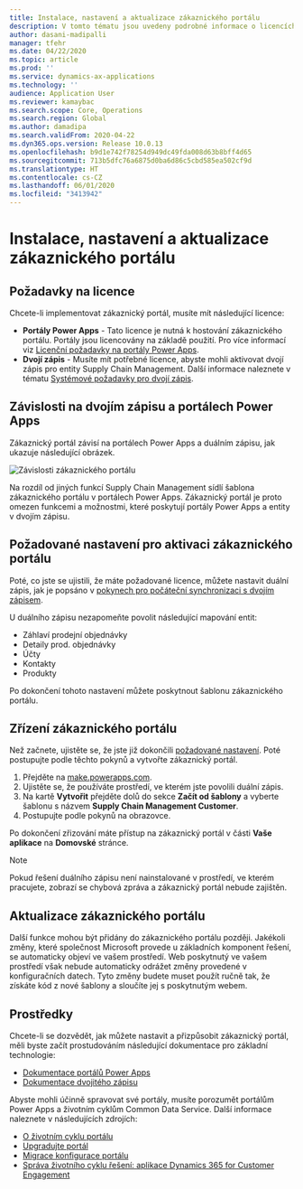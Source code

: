 ```yaml
---
title: Instalace, nastavení a aktualizace zákaznického portálu
description: V tomto tématu jsou uvedeny podrobné informace o licencích a pokyny k nastavení zákaznického portálu.
author: dasani-madipalli
manager: tfehr
ms.date: 04/22/2020
ms.topic: article
ms.prod: ''
ms.service: dynamics-ax-applications
ms.technology: ''
audience: Application User
ms.reviewer: kamaybac
ms.search.scope: Core, Operations
ms.search.region: Global
ms.author: damadipa
ms.search.validFrom: 2020-04-22
ms.dyn365.ops.version: Release 10.0.13
ms.openlocfilehash: b9d1e742f78254d949dc49fda008d63b8bff4d65
ms.sourcegitcommit: 713b5dfc76a6875d0ba6d86c5cbd585ea502cf9d
ms.translationtype: HT
ms.contentlocale: cs-CZ
ms.lasthandoff: 06/01/2020
ms.locfileid: "3413942"
---
```

# <a name="install-set-up-and-update-the-customer-portal"></a>Instalace, nastavení a aktualizace zákaznického portálu

## <a name="licensing-requirements"></a>Požadavky na licence

Chcete-li implementovat zákaznický portál, musíte mít následující licence:

- **Portály Power Apps** - Tato licence je nutná k hostování zákaznického portálu. Portály jsou licencovány na základě použití. Pro více informací viz [Licenční požadavky na portály Power Apps](https://docs.microsoft.com/power-platform/admin/powerapps-flow-licensing-faq#portals).
- **Dvojí zápis** - Musíte mít potřebné licence, abyste mohli aktivovat dvojí zápis pro entity Supply Chain Management. Další informace naleznete v tématu [Systémové požadavky pro dvojí zápis](../../fin-ops-core/dev-itpro/data-entities/dual-write/dual-write-system-req.md).

## <a name="dependencies-on-dual-write-and-power-apps-portals"></a>Závislosti na dvojím zápisu a portálech Power Apps

Zákaznický portál závisí na portálech Power Apps a duálním zápisu, jak ukazuje následující obrázek.

![![Závislosti zákaznického portálu](media/customer-portal-elements.png "Závislosti zákaznického portálu")](media/customer-portal-elements.png "Customer portal dependencies")

Na rozdíl od jiných funkcí Supply Chain Management sídlí šablona zákaznického portálu v portálech Power Apps. Zákaznický portál je proto omezen funkcemi a možnostmi, které poskytují portály Power Apps a entity v dvojím zápisu.

## <a name="required-setup-to-enable-the-customer-portal"></a><a name="required-setup"></a>Požadované nastavení pro aktivaci zákaznického portálu

Poté, co jste se ujistili, že máte požadované licence, můžete nastavit duální zápis, jak je popsáno v [pokynech pro počáteční synchronizaci s dvojím zápisem](../../fin-ops-core/dev-itpro/data-entities/dual-write/initial-sync.md).

U duálního zápisu nezapomeňte povolit následující mapování entit:

- Záhlaví prodejní objednávky
- Detaily prod. objednávky
- Účty
- Kontakty
- Produkty

Po dokončení tohoto nastavení můžete poskytnout šablonu zákaznického portálu.

## <a name="provision-the-customer-portal"></a>Zřízení zákaznického portálu

Než začnete, ujistěte se, že jste již dokončili [požadované nastavení](#required-setup). Poté postupujte podle těchto pokynů a vytvořte zákaznický portál.

1. Přejděte na [make.powerapps.com](https://make.powerapps.com/).
2. Ujistěte se, že používáte prostředí, ve kterém jste povolili duální zápis.
3. Na kartě **Vytvořit** přejděte dolů do sekce **Začít od šablony** a vyberte šablonu s názvem **Supply Chain Management Customer**.
4. Postupujte podle pokynů na obrazovce.

Po dokončení zřizování máte přístup na zákaznický portál v části **Vaše aplikace** na **Domovské** stránce.

> [!NOTE]
> Pokud řešení duálního zápisu není nainstalované v prostředí, ve kterém pracujete, zobrazí se chybová zpráva a zákaznický portál nebude zajištěn.

## <a name="update-the-customer-portal"></a>Aktualizace zákaznického portálu

Další funkce mohou být přidány do zákaznického portálu později. Jakékoli změny, které společnost Microsoft provede u základních komponent řešení, se automaticky objeví ve vašem prostředí. Web poskytnutý ve vašem prostředí však nebude automaticky odrážet změny provedené v konfiguračních datech. Tyto změny budete muset použít ručně tak, že získáte kód z nové šablony a sloučíte jej s poskytnutým webem.

## <a name="resources"></a>Prostředky

Chcete-li se dozvědět, jak můžete nastavit a přizpůsobit zákaznický portál, měli byste začít prostudováním následující dokumentace pro základní technologie:

- [Dokumentace portálů Power Apps](https://docs.microsoft.com/powerapps/maker/portals/overview)
- [Dokumentace dvojitého zápisu](../../fin-ops-core/dev-itpro/data-entities/dual-write/dual-write-home-page.md)

Abyste mohli účinně spravovat své portály, musíte porozumět portálům Power Apps a životním cyklům Common Data Service. Další informace naleznete v následujících zdrojích:

- [O životním cyklu portálu](https://docs.microsoft.com/powerapps/maker/portals/admin/portal-lifecycle)
- [Upgradujte portál](https://docs.microsoft.com/powerapps/maker/portals/admin/upgrade-portal)
- [Migrace konfigurace portálu](https://docs.microsoft.com/powerapps/maker/portals/admin/migrate-portal-configuration)
- [Správa životního cyklu řešení: aplikace Dynamics 365 for Customer Engagement](https://www.microsoft.com/download/details.aspx?id=57777)
